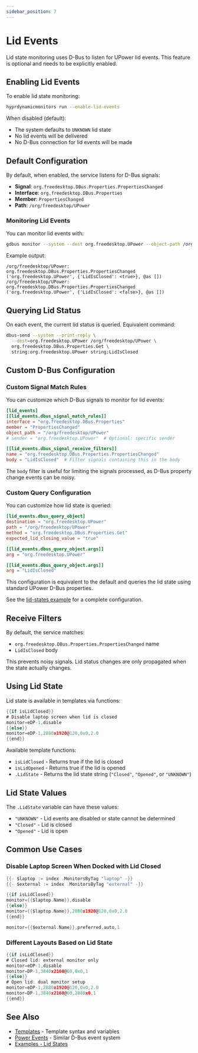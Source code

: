 ```yaml
---
sidebar_position: 7
---
```


# Lid Events

Lid state monitoring uses D-Bus to listen for UPower lid events. This feature is optional and needs to be explicitly enabled.

## Enabling Lid Events

To enable lid state monitoring:

```bash
hyprdynamicmonitors run --enable-lid-events
```

When disabled (default):
- The system defaults to `UNKNOWN` lid state
- No lid events will be delivered
- No D-Bus connection for lid events will be made

## Default Configuration

By default, when enabled, the service listens for D-Bus signals:
- **Signal**: `org.freedesktop.DBus.Properties.PropertiesChanged`
- **Interface**: `org.freedesktop.DBus.Properties`
- **Member**: `PropertiesChanged`
- **Path**: `/org/freedesktop/UPower`

### Monitoring Lid Events

You can monitor lid events with:

```bash
gdbus monitor --system --dest org.freedesktop.UPower --object-path /org/freedesktop/UPower
```

Example output:
```
/org/freedesktop/UPower: org.freedesktop.DBus.Properties.PropertiesChanged ('org.freedesktop.UPower', {'LidIsClosed': <true>}, @as [])
/org/freedesktop/UPower: org.freedesktop.DBus.Properties.PropertiesChanged ('org.freedesktop.UPower', {'LidIsClosed': <false>}, @as [])
```

## Querying Lid Status

On each event, the current lid status is queried. Equivalent command:

```bash
dbus-send --system --print-reply \
  --dest=org.freedesktop.UPower /org/freedesktop/UPower \
  org.freedesktop.DBus.Properties.Get \
  string:org.freedesktop.UPower string:LidIsClosed
```

## Custom D-Bus Configuration

### Custom Signal Match Rules

You can customize which D-Bus signals to monitor for lid events:

```toml
[lid_events]
[[lid_events.dbus_signal_match_rules]]
interface = "org.freedesktop.DBus.Properties"
member = "PropertiesChanged"
object_path = "/org/freedesktop/UPower"
# sender = "org.freedesktop.UPower"  # Optional: specific sender

[[lid_events.dbus_signal_receive_filters]]
name = "org.freedesktop.DBus.Properties.PropertiesChanged"
body = "LidIsClosed"  # Filter signals containing this in the body
```

The `body` filter is useful for limiting the signals processed, as D-Bus property change events can be noisy.

### Custom Query Configuration

You can customize how lid state is queried:

```toml
[lid_events.dbus_query_object]
destination = "org.freedesktop.UPower"
path = "/org/freedesktop/UPower"
method = "org.freedesktop.DBus.Properties.Get"
expected_lid_closing_value = "true"

[[lid_events.dbus_query_object.args]]
arg = "org.freedesktop.UPower"

[[lid_events.dbus_query_object.args]]
arg = "LidIsClosed"
```

This configuration is equivalent to the default and queries the lid state using standard UPower D-Bus properties.

See the [lid-states example](https://github.com/fiffeek/hyprdynamicmonitors/tree/main/examples/lid-states) for a complete configuration.

## Receive Filters

By default, the service matches:
- `org.freedesktop.DBus.Properties.PropertiesChanged` name
- `LidIsClosed` body

This prevents noisy signals. Lid status changes are only propagated when the state actually changes.

## Using Lid State

Lid state is available in templates via functions:

```go
{{if isLidClosed}}
# Disable laptop screen when lid is closed
monitor=eDP-1,disable
{{else}}
monitor=eDP-1,2880x1920@120,0x0,2.0
{{end}}
```

Available template functions:
- `isLidClosed` - Returns true if the lid is closed
- `isLidOpened` - Returns true if the lid is opened
- `.LidState` - Returns the lid state string (`"Closed"`, `"Opened"`, or `"UNKNOWN"`)

## Lid State Values

The `.LidState` variable can have these values:
- `"UNKNOWN"` - Lid events are disabled or state cannot be determined
- `"Closed"` - Lid is closed
- `"Opened"` - Lid is open

## Common Use Cases

### Disable Laptop Screen When Docked with Lid Closed

```go
{{- $laptop := index .MonitorsByTag "laptop" -}}
{{- $external := index .MonitorsByTag "external" -}}

{{if isLidClosed}}
monitor={{$laptop.Name}},disable
{{else}}
monitor={{$laptop.Name}},2880x1920@120,0x0,2.0
{{end}}

monitor={{$external.Name}},preferred,auto,1
```

### Different Layouts Based on Lid State

```go
{{if isLidClosed}}
# Closed lid: external monitor only
monitor=eDP-1,disable
monitor=DP-1,3840x2160@60,0x0,1
{{else}}
# Open lid: dual monitor setup
monitor=eDP-1,2880x1920@120,0x0,2.0
monitor=DP-1,3840x2160@60,2880x0,1
{{end}}
```

## See Also

- [Templates](../advanced/templates) - Template syntax and variables
- [Power Events](./power-events) - Similar D-Bus event system
- [Examples - Lid States](https://github.com/fiffeek/hyprdynamicmonitors/tree/main/examples/lid-states)
